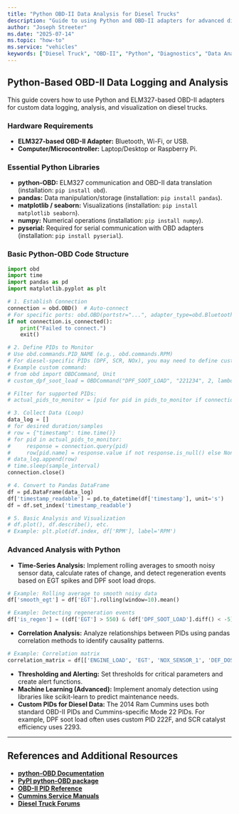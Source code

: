 ```yaml
---
title: "Python OBD-II Data Analysis for Diesel Trucks"
description: "Guide to using Python and OBD-II adapters for advanced diagnostics and data analysis on diesel trucks, including code examples and best practices."
author: "Joseph Streeter"
ms.date: "2025-07-14"
ms.topic: "how-to"
ms.service: "vehicles"
keywords: ["Diesel Truck", "OBD-II", "Python", "Diagnostics", "Data Analysis", "Cummins"]
---
```


## Python-Based OBD-II Data Logging and Analysis

This guide covers how to use Python and ELM327-based OBD-II adapters for custom data logging, analysis, and visualization on diesel trucks.

### Hardware Requirements

- **ELM327-based OBD-II Adapter:** Bluetooth, Wi-Fi, or USB.
- **Computer/Microcontroller:** Laptop/Desktop or Raspberry Pi.

### Essential Python Libraries

- **python-OBD:** ELM327 communication and OBD-II data translation (installation: `pip install obd`).
- **pandas:** Data manipulation/storage (installation: `pip install pandas`).
- **matplotlib / seaborn:** Visualizations (installation: `pip install matplotlib seaborn`).
- **numpy:** Numerical operations (installation: `pip install numpy`).
- **pyserial:** Required for serial communication with OBD adapters (installation: `pip install pyserial`).

### Basic Python-OBD Code Structure

```python
import obd
import time
import pandas as pd
import matplotlib.pyplot as plt

# 1. Establish Connection
connection = obd.OBD()  # Auto-connect
# For specific ports: obd.OBD(portstr="...", adapter_type=obd.Bluetooth/obd.Wifi)
if not connection.is_connected():
    print("Failed to connect.")
    exit()

# 2. Define PIDs to Monitor
# Use obd.commands.PID_NAME (e.g., obd.commands.RPM)
# For diesel-specific PIDs (DPF, SCR, NOx), you may need to define custom commands
# Example custom command:
# from obd import OBDCommand, Unit
# custom_dpf_soot_load = OBDCommand("DPF_SOOT_LOAD", "221234", 2, lambda msb, lsb: ((msb * 256) + lsb) / 100, unit="%")

# Filter for supported PIDs:
# actual_pids_to_monitor = [pid for pid in pids_to_monitor if connection.supports(pid)]

# 3. Collect Data (Loop)
data_log = []
# for desired duration/samples
# row = {"timestamp": time.time()}
# for pid in actual_pids_to_monitor:
#     response = connection.query(pid)
#     row[pid.name] = response.value if not response.is_null() else None
# data_log.append(row)
# time.sleep(sample_interval)
connection.close()

# 4. Convert to Pandas DataFrame
df = pd.DataFrame(data_log)
df['timestamp_readable'] = pd.to_datetime(df['timestamp'], unit='s')
df = df.set_index('timestamp_readable')

# 5. Basic Analysis and Visualization
# df.plot(), df.describe(), etc.
# Example: plt.plot(df.index, df['RPM'], label='RPM')
```

### Advanced Analysis with Python

- **Time-Series Analysis:** Implement rolling averages to smooth noisy sensor data, calculate rates of change, and detect regeneration events based on EGT spikes and DPF soot load drops.

```python
# Example: Rolling average to smooth noisy data
df['smooth_egt'] = df['EGT'].rolling(window=10).mean()

# Example: Detecting regeneration events
df['is_regen'] = ((df['EGT'] > 550) & (df['DPF_SOOT_LOAD'].diff() < -5))
```

- **Correlation Analysis:** Analyze relationships between PIDs using pandas correlation methods to identify causality patterns.

```python
# Example: Correlation matrix
correlation_matrix = df[['ENGINE_LOAD', 'EGT', 'NOX_SENSOR_1', 'DEF_DOSING_RATE']].corr()
```

- **Thresholding and Alerting:** Set thresholds for critical parameters and create alert functions.
- **Machine Learning (Advanced):** Implement anomaly detection using libraries like scikit-learn to predict maintenance needs.
- **Custom PIDs for Diesel Data:** The 2014 Ram Cummins uses both standard OBD-II PIDs and Cummins-specific Mode 22 PIDs. For example, DPF soot load often uses custom PID 222F, and SCR catalyst efficiency uses 2293.

---

## References and Additional Resources

- **[python-OBD Documentation](https://python-obd.readthedocs.io/en/latest/)**
- **[PyPI python-OBD package](https://pypi.org/project/obd/)**
- **[OBD-II PID Reference](https://en.wikipedia.org/wiki/OBD-II_PIDs)**
- **[Cummins Service Manuals](https://www.cummins.com/support/manuals)**
- **[Diesel Truck Forums](https://www.cumminsforum.com/)**
